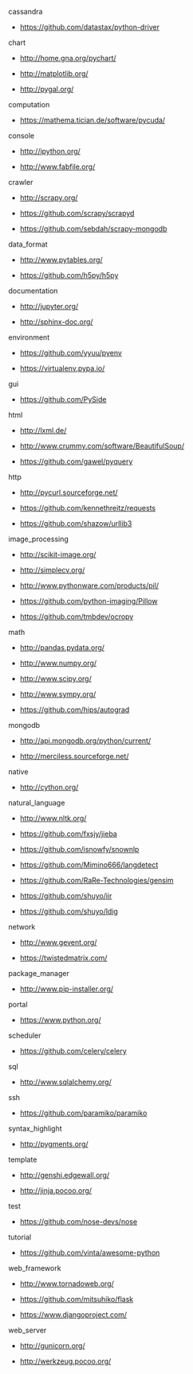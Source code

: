 cassandra

- <https://github.com/datastax/python-driver>

chart

- <http://home.gna.org/pychart/>

- <http://matplotlib.org/>

- <http://pygal.org/>

computation

- <https://mathema.tician.de/software/pycuda/>

console

- <http://ipython.org/>

- <http://www.fabfile.org/>

crawler

- <http://scrapy.org/>

- <https://github.com/scrapy/scrapyd>

- <https://github.com/sebdah/scrapy-mongodb>

data_format

- <http://www.pytables.org/>

- <https://github.com/h5py/h5py>

documentation

- <http://jupyter.org/>

- <http://sphinx-doc.org/>

environment

- <https://github.com/yyuu/pyenv>

- <https://virtualenv.pypa.io/>

gui

- <https://github.com/PySide>

html

- <http://lxml.de/>

- <http://www.crummy.com/software/BeautifulSoup/>

- <https://github.com/gawel/pyquery>

http

- <http://pycurl.sourceforge.net/>

- <https://github.com/kennethreitz/requests>

- <https://github.com/shazow/urllib3>

image_processing

- <http://scikit-image.org/>

- <http://simplecv.org/>

- <http://www.pythonware.com/products/pil/>

- <https://github.com/python-imaging/Pillow>

- <https://github.com/tmbdev/ocropy>

math

- <http://pandas.pydata.org/>

- <http://www.numpy.org/>

- <http://www.scipy.org/>

- <http://www.sympy.org/>

- <https://github.com/hips/autograd>

mongodb

- <http://api.mongodb.org/python/current/>

- <http://merciless.sourceforge.net/>

native

- <http://cython.org/>

natural_language

- <http://www.nltk.org/>

- <https://github.com/fxsjy/jieba>

- <https://github.com/isnowfy/snownlp>

- <https://github.com/Mimino666/langdetect>

- <https://github.com/RaRe-Technologies/gensim>

- <https://github.com/shuyo/iir>

- <https://github.com/shuyo/ldig>

network

- <http://www.gevent.org/>

- <https://twistedmatrix.com/>

package_manager

- <http://www.pip-installer.org/>

portal

- <https://www.python.org/>

scheduler

- <https://github.com/celery/celery>

sql

- <http://www.sqlalchemy.org/>

ssh

- <https://github.com/paramiko/paramiko>

syntax_highlight

- <http://pygments.org/>

template

- <http://genshi.edgewall.org/>

- <http://jinja.pocoo.org/>

test

- <https://github.com/nose-devs/nose>

tutorial

- <https://github.com/vinta/awesome-python>

web_framework

- <http://www.tornadoweb.org/>

- <https://github.com/mitsuhiko/flask>

- <https://www.djangoproject.com/>

web_server

- <http://gunicorn.org/>

- <http://werkzeug.pocoo.org/>
